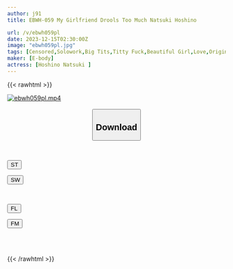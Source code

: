 ```yaml
---
author: j91
title: EBWH-059 My Girlfriend Drools Too Much Natsuki Hoshino

url: /v/ebwh059pl
date: 2023-12-15T02:30:00Z
image: "ebwh059pl.jpg"
tags: [Censored,Solowork,Big Tits,Titty Fuck,Beautiful Girl,Love,Original Collaboration	]
maker: [E-body]
actress: [Hoshino Natsuki ]
---
```



{{< rawhtml >}}

<div class="video" data-videoid="Wq9WKr7yR4sbzYK">
    <a href="javascript:;">
        <img src="/v/ebwh059pl/ebwh059pl.jpg" width="WIDTH" height="HEIGHT" alt="ebwh059pl.mp4" loading="lazy">
    </a>
</div>

<script type="text/javascript" src="https://j91.asia/asset/on-demand-st.js"></script>

<br>
  <link rel="stylesheet" href="https://j91.asia/asset/bs5.css">
  
  <center>
  <button class="btn btn-primary" type="button" data-bs-toggle="collapse" data-bs-target=".multi-collapse" aria-expanded="false" aria-controls="multiCollapseExample1 multiCollapseExample2"><h2>Download</h2></button></center>
</p>
<div class="row">
  <div class="col">
    <div class="collapse multi-collapse" id="multiCollapseExample1">
      <div class="card card-body">
	      	      <br>
<div class="buttons">  
<p><a href="https://streamtape.to/v/Wq9WKr7yR4sbzYK" target="_blank"><button class="btn-hover color-3"><i class="fa fa-download"></i> ST</button></a></p>
<p><a href="https://flaswish.com/yxbgbmc413fy" target="_blank"><button class="btn-hover color-2"><i class="fa fa-download"></i> SW</button></a></p></div>
    </div>
  </div>
</div>
  <div class="col">
    <div class="collapse multi-collapse" id="multiCollapseExample2">
      <div class="card card-body">
	      <br>
<div class="buttons">
<p><a href="javascript:;" target="_blank"><button class="btn-hover color-9"><i class="fa fa-download"></i> FL</button></a></p>
<p><a href="javascript:;" target="_blank"><button class="btn-hover color-8"><i class="fa fa-download"></i> FM</button></a></p></div>
<br><br>
      </div>
    </div>
  </div>
</div>

{{< /rawhtml >}}
